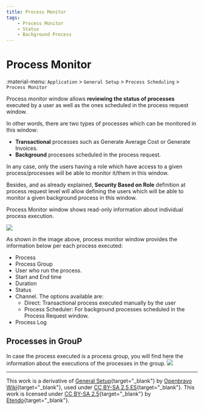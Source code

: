 ```yaml
---
title: Process Monitor
tags:
    - Process Monitor
    - Status
    - Background Process
---
```


# Process Monitor

:material-menu: `Application` > `General Setup` > `Process Scheduling` > `Process Monitor`

Process monitor window allows **reviewing the status of processes** executed by a user as well as the ones scheduled in the process request window.

In other words, there are two types of processes which can be monitored in this window:

- **Transactional** processes such as Generate Average Cost or Generate Invoices.
- **Background** processes scheduled in the process request.

In any case, only the users having a role which have access to a given process/processes will be able to monitor it/them in this window.

Besides, and as already explained, **Security Based on Role** definition at process request level will allow defining the users which will be able to monitor a given background process in this window.


Process Monitor window shows read-only information about individual process execution.

![](../../../../assets/drive/1n5-1WsQVWLDXUzuynPBRi1mruhlS9uPb.png)

As shown in the image above, process monitor window provides the information below per each process executed:

- Process
- Process Group
- User who run the process.
- Start and End time
- Duration
- Status
- Channel. The options available are:
    - Direct: Transactional process executed manually by the user
    - Process Scheduler: For background processes scheduled in the Process Request window.
- Process Log

## Processes in GrouP

In case the process executed is a process group, you will find here the information about the executions of the processes in the group. 
![](../../../../assets/drive/1-YKBRq-gs3FtBuSize6FhzqtgT17IZlE.png)

---

This work is a derivative of [General Setup](https://wiki.openbravo.com/wiki/General_Setup){target="_blank"} by [Openbravo Wiki](http://wiki.openbravo.com/wiki/Welcome_to_Openbravo){target="_blank"}, used under [CC BY-SA 2.5 ES](https://creativecommons.org/licenses/by-sa/2.5/es/){target="_blank"}. This work is licensed under [CC BY-SA 2.5](https://creativecommons.org/licenses/by-sa/2.5/){target="_blank"} by [Etendo](https://etendo.software){target="_blank"}.